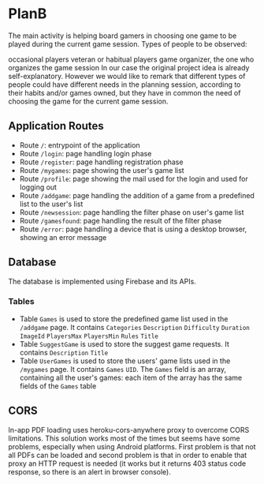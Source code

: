 # PlanB

The main activity is helping board gamers in choosing one game to be played during the current game session. Types of people to be observed:

occasional players
veteran or habitual players
game organizer, the one who organizes the game session
In our case the original project idea is already self-explanatory. However we would like to remark that different types of people could have different needs in the planning session, according to their habits and/or games owned, but they have in common the need of choosing the game for the current game session.

## Application Routes
- Route `/`: entrypoint of the application
- Route `/login`: page handling login phase
- Route `/register`: page handling registration phase
- Route `/mygames`: page showing the user's game list
- Route `/profile`: page showing the mail used for the login and used for logging out
- Route `/addgame`: page handling the addition of a game from a predefined list to the user's list
- Route `/newsession`: page handling the filter phase on user's game list
- Route `/gamesfound`: page handling the result of the filter phase
- Route `/error`: page handling a device that is using a desktop browser, showing an error message

## Database
The database is implemented using Firebase and its APIs.
### Tables
- Table `Games` is used to store the predefined game list used in the `/addgame` page. It contains `Categories` `Description` `Difficulty` `Duration` `ImageId` `PlayersMax` `PlayersMin` `Rules` `Title`
- Table `SuggestGame` is used to store the suggest game requests. It contains `Description` `Title`
- Table `UserGames` is used to store the users' game lists used in the `/mygames` page. It contains `Games` `UID`. The `Games` field is an array, containing all the user's games: each item of the array has the same fields of the `Games` table

## CORS
In-app PDF loading uses heroku-cors-anywhere proxy to overcome CORS limitations. This solution works most of the times but seems have some problems, especially when using Android platforms. First problem is that not all PDFs can be loaded and second problem is that in order to enable that proxy an HTTP request is needed (it works but it returns 403 status code response, so there is an alert in browser console).
